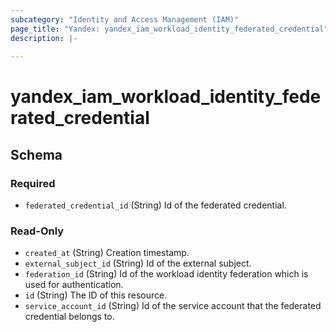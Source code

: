 ```yaml
---
subcategory: "Identity and Access Management (IAM)"
page_title: "Yandex: yandex_iam_workload_identity_federated_credential"
description: |-
  
---
```


# yandex_iam_workload_identity_federated_credential

<!-- schema generated by tfplugindocs -->
## Schema

### Required

- `federated_credential_id` (String) Id of the federated credential.

### Read-Only

- `created_at` (String) Creation timestamp.
- `external_subject_id` (String) Id of the external subject.
- `federation_id` (String) Id of the workload identity federation which is used for authentication.
- `id` (String) The ID of this resource.
- `service_account_id` (String) Id of the service account that the federated credential belongs to.